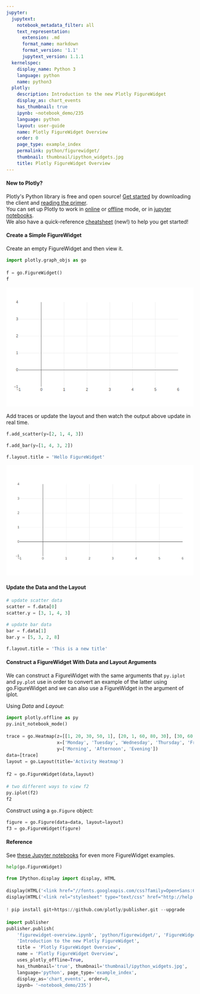 ```yaml
---
jupyter:
  jupytext:
    notebook_metadata_filter: all
    text_representation:
      extension: .md
      format_name: markdown
      format_version: '1.1'
      jupytext_version: 1.1.1
  kernelspec:
    display_name: Python 3
    language: python
    name: python3
  plotly:
    description: Introduction to the new Plotly FigureWidget
    display_as: chart_events
    has_thumbnail: true
    ipynb: ~notebook_demo/235
    language: python
    layout: user-guide
    name: Plotly FigureWidget Overview
    order: 0
    page_type: example_index
    permalink: python/figurewidget/
    thumbnail: thumbnail/ipython_widgets.jpg
    title: Plotly FigureWidget Overview
---
```


#### New to Plotly?
Plotly's Python library is free and open source! [Get started](https://plot.ly/python/getting-started/) by downloading the client and [reading the primer](https://plot.ly/python/getting-started/).
<br>You can set up Plotly to work in [online](https://plot.ly/python/getting-started/#initialization-for-online-plotting) or [offline](https://plot.ly/python/getting-started/#initialization-for-offline-plotting) mode, or in [jupyter notebooks](https://plot.ly/python/getting-started/#start-plotting-online).
<br>We also have a quick-reference [cheatsheet](https://images.plot.ly/plotly-documentation/images/python_cheat_sheet.pdf) (new!) to help you get started!


#### Create a Simple FigureWidget
Create an empty FigureWidget and then view it.

```python
import plotly.graph_objs as go

f = go.FigureWidget()
f
```

<img src='https://raw.githubusercontent.com/michaelbabyn/plot_data/master/empty_fw.png'>


Add traces or update the layout and then watch the output above update in real time.

```python
f.add_scatter(y=[2, 1, 4, 3])
```

```python
f.add_bar(y=[1, 4, 3, 2])
```

```python
f.layout.title = 'Hello FigureWidget'
```

<img src='https://raw.githubusercontent.com/michaelbabyn/plot_data/master/figurewidget-create.gif'>


#### Update the Data and the Layout

```python
# update scatter data
scatter = f.data[0]
scatter.y = [3, 1, 4, 3]
```

```python
# update bar data
bar = f.data[1]
bar.y = [5, 3, 2, 8]
```

```python
f.layout.title = 'This is a new title'
```

#### Construct a FigureWidget With Data and Layout Arguments


We can construct a FigureWidget with the same arguments that `py.iplot` and `py.plot` use in order to convert an example of the latter using go.FigureWidget and we can also use a FigureWidget in the argument of iplot.


Using *Data* and *Layout*:

```python
import plotly.offline as py
py.init_notebook_mode()

trace = go.Heatmap(z=[[1, 20, 30, 50, 1], [20, 1, 60, 80, 30], [30, 60, 1, -10, 20]],
                   x=['Monday', 'Tuesday', 'Wednesday', 'Thursday', 'Friday'],
                   y=['Morning', 'Afternoon', 'Evening'])
data=[trace]
layout = go.Layout(title='Activity Heatmap')

f2 = go.FigureWidget(data,layout)

# two different ways to view f2
py.iplot(f2)
f2
```

Construct using a `go.Figure` object:

```python
figure = go.Figure(data=data, layout=layout)
f3 = go.FigureWidget(figure)
```

#### Reference


See [these Jupyter notebooks](https://github.com/jonmmease/plotly_ipywidget_notebooks) for even more FigureWidget examples.

```python
help(go.FigureWidget)
```

```python
from IPython.display import display, HTML

display(HTML('<link href="//fonts.googleapis.com/css?family=Open+Sans:600,400,300,200|Inconsolata|Ubuntu+Mono:400,700" rel="stylesheet" type="text/css" />'))
display(HTML('<link rel="stylesheet" type="text/css" href="http://help.plot.ly/documentation/all_static/css/ipython-notebook-custom.css">'))

! pip install git+https://github.com/plotly/publisher.git --upgrade

import publisher
publisher.publish(
    'figurewidget-overview.ipynb', 'python/figurewidget/', 'FigureWidget | Plotly',
    'Introduction to the new Plotly FigureWidget',
    title = 'Plotly FigureWidget Overview',
    name = 'Plotly FigureWidget Overview',
    uses_plotly_offline=True,
    has_thumbnail='true', thumbnail='thumbnail/ipython_widgets.jpg',
    language='python', page_type='example_index',
    display_as='chart_events', order=0,
    ipynb= '~notebook_demo/235')
```

```python

```
